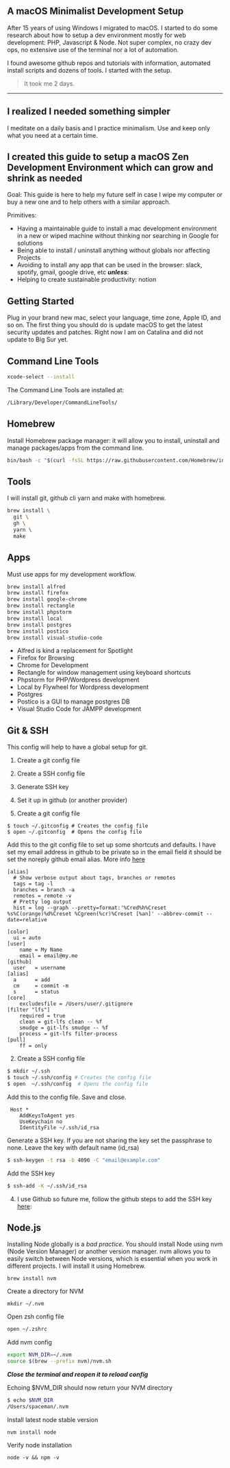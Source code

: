 ## A macOS Minimalist Development Setup

After 15 years of using Windows I migrated to macOS. I started to do some research about how to setup a dev environment mostly for web development: PHP, Javascript & Node. Not super complex, no crazy dev ops, no extensive use of the terminal nor a lot of automation.

I found awesome github repos and tutorials with information, automated install scripts and dozens of tools. 
I started with the setup.

> It took me 2 days.  

---

## I realized I needed something simpler
I meditate on a daily basis and I practice minimalism. Use and keep only what you need at a certain time.

## I created this guide to setup a macOS Zen Development Environment which can grow and shrink as needed
Goal: This guide is here to help my future self in case I wipe my computer or buy a new one and to help others with a similar approach. 

Primitives:
- Having a maintainable guide to install a mac development environment in a new or wiped machine without thinking nor searching in Google for solutions
- Being able to install / uninstall anything without globals nor affecting Projects
- Avoiding to install any app that can be used in the browser: slack, spotify, gmail, google drive, etc ***unless***:
- Helping to create sustainable productivity: notion

## Getting Started
Plug in your brand new mac, select your language, time zone, Apple ID, and so on. The first thing you should do is update macOS to get the latest security updates and patches. Right now I am on Catalina and did not update to Big Sur yet.
## Command Line Tools
```bash
xcode-select --install
```

The Command Line Tools are installed at:
```bash
/Library/Developer/CommandLineTools/
```

## Homebrew
Install Homebrew package manager: it will allow you to install, uninstall and manage packages/apps from the command line.

```bash
bin/bash -c "$(curl -fsSL https://raw.githubusercontent.com/Homebrew/install/master/install.sh)" 
```

## Tools
I will install git, github cli yarn and make with homebrew.

```bash
brew install \
  git \
  gh \
  yarn \
  make
```

## Apps
Must use apps for my development workflow. 
```bash
brew install alfred  
brew install firefox 
brew install google-chrome 
brew install rectangle 
brew install phpstorm
brew install local
brew install postgres 
brew install postico 
brew install visual-studio-code
```

- Alfred is kind a replacement for Spotlight
- Firefox for Browsing
- Chrome for Development
- Rectangle for window management using keyboard shortcuts
- Phpstorm for PHP/Wordpress development
- Local by Flywheel for Wordpress development
- Postgres
- Postico is a GUI to manage postgres DB
- Visual Studio Code for JAMPP development

## Git & SSH
This config will help to have a global setup for git.

1. Create a git config file
2. Create a SSH config file
3. Generate SSH key
4. Set it up in github (or another provider)

1. Create a git config file

```
$ touch ~/.gitconfig # Creates the config file
$ open ~/.gitconfig  # Opens the config file
```

Add this to the git config file to set up some shortcuts and defaults. 
I have set my email address in github to be private so in the email field it should be set the noreply github email alias. More info [here](https://github.com/dwyl/dev-setup/issues/22)
```text
[alias]
  # Show verbose output about tags, branches or remotes
  tags = tag -l
  branches = branch -a
  remotes = remote -v
  # Pretty log output
  hist = log --graph --pretty=format:'%Cred%h%Creset %s%C(orange)%d%Creset %Cgreen(%cr)%Creset [%an]' --abbrev-commit --date=relative

[color]
  ui = auto
[user]
	name = My Name
	email = email@my.me
[github]
  user   = username
[alias]
  a      = add
  cm     = commit -m
  s      = status
[core]
	excludesfile = /Users/user/.gitignore
[filter "lfs"]
	required = true
	clean = git-lfs clean -- %f
	smudge = git-lfs smudge -- %f
	process = git-lfs filter-process
[pull]
	ff = only
```

2. Create a SSH config file
```bash
$ mkdir ~/.ssh
$ touch ~/.ssh/config # Creates the config file
$ open  ~/.ssh/config  # Opens the config file
```

Add this to the config file. Save and close.
```  
 Host *
    AddKeysToAgent yes
    UseKeychain no
    IdentityFile ~/.ssh/id_rsa
```

Generate a SSH key. If you are not sharing the key set the passphrase to none. Leave the key with default name (id_rsa)
```bash
$ ssh-keygen -t rsa -b 4096 -C "email@example.com"
```

Add the SSH key 
```bash
$ ssh-add -K ~/.ssh/id_rsa
```

4. I use Github so future me, follow the github steps to add the SSH key [here](https://docs.github.com/en/github/authenticating-to-github/generating-a-new-ssh-key-and-adding-it-to-the-ssh-agent):

## Node.js
Installing Node globally is a *bad practice*. You should install Node using nvm (Node Version Manager) or another version manager. nvm allows you to easily switch between Node versions, which is essential when you work in different projects. 
I will install it using Homebrew.

```
brew install nvm
```

Create a directory for NVM

```
mkdir ~/.nvm
```

Open zsh config file

```bash
open ~/.zshrc
```

Add nvm config
```bash
export NVM_DIR=~/.nvm
source $(brew --prefix nvm)/nvm.sh
```

***Close the terminal and reopen it to reload config***

Echoing $NVM_DIR should now return your NVM directory

```bash
$ echo $NVM_DIR
/Users/spaceman/.nvm
```

Install latest node stable version
```
nvm install node
```

Verify node installation

```
node -v && npm -v
```
